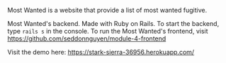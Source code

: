 Most Wanted is a website that provide a list of most wanted fugitive.

Most Wanted's backend. Made with Ruby on Rails. To start the backend, type `rails s` in the console.
To run the Most Wanted's frontend, visit https://github.com/seddonnguyen/module-4-frontend

Visit the demo here: https://stark-sierra-36956.herokuapp.com/
